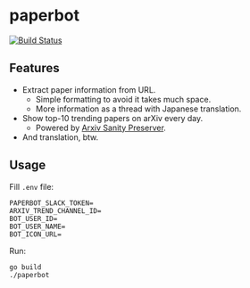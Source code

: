 # paperbot

[![Build Status](https://travis-ci.org/reiyw/paperbot.svg?branch=master)](https://travis-ci.org/reiyw/paperbot)

## Features

- Extract paper information from URL.
    - Simple formatting to avoid it takes much space.
    - More information as a thread with Japanese translation.
- Show top-10 trending papers on arXiv every day.
    - Powered by [Arxiv Sanity Preserver](http://www.arxiv-sanity.com/).
- And translation, btw.

## Usage

Fill `.env` file:

```.env
PAPERBOT_SLACK_TOKEN=
ARXIV_TREND_CHANNEL_ID=
BOT_USER_ID=
BOT_USER_NAME=
BOT_ICON_URL=
```

Run:

```bash
go build
./paperbot
```
